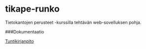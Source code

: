 # tikape-runko

Tietokantojen perusteet -kurssilla tehtävän web-sovelluksen pohja.

###Dokumentaatio

[Tuntikirjanpito](dokumentaatio/tuntikirjanpito.md)
